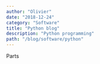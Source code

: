 ```yaml
---
author: "Olivier"
date: "2018-12-24"
category: "Software"
title: "Python blog"
description: "Python programming"
path: "/blog/software/python"
---
```


Parts
